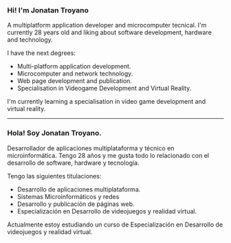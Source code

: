 ### Hi! I'm Jonatan Troyano

A multiplatform application developer and microcomputer tecnical. I'm currently 28 years old and liking about software development, hardware and technology.

I have the next degrees:

- Multi-platform application development. 
- Microcomputer and network technology.
- Web page development and publication.
- Specialisation in Videogame Development and Virtual Reality.

I'm currently learning a specialisation in video game development and virtual reality.

---

### Hola! Soy Jonatan Troyano.

Desarrollador de aplicaciones multiplataforma y técnico en microinformática. Tengo 28 años y me gusta todo lo relacionado con el desarrollo de software, hardware y tecnología.

Tengo las siguientes titulaciones:

- Desarrollo de aplicaciones multiplataforma.
- Sistemas Microinformáticos y redes
- Desarrollo y publicación de páginas web.
- Especialización en Desarrollo de videojuegos y realidad virtual.

Actualmente estoy estudiando un curso de Especialización en Desarrollo de videojuegos y realidad virtual.


<!--
**Gontrojon/Gontrojon** is a ✨ _special_ ✨ repository because its `README.md` (this file) appears on your GitHub profile.

Here are some ideas to get you started:

- 🔭 I’m currently working on ...
- 🌱 I’m currently learning ...
- 👯 I’m looking to collaborate on ...
- 🤔 I’m looking for help with ...
- 💬 Ask me about ...
- 📫 How to reach me: ...
- 😄 Pronouns: ...
- ⚡ Fun fact: ...
-->
